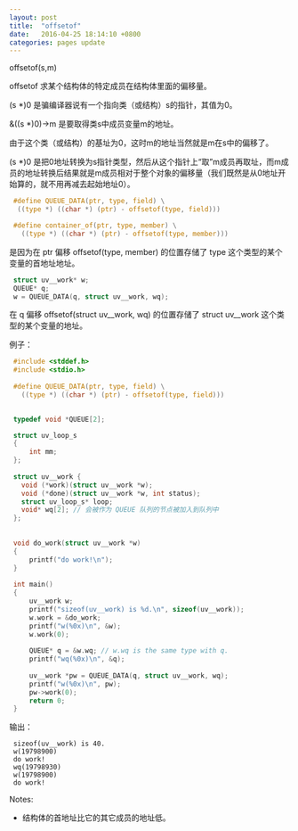 ```yaml
---
layout: post
title:  "offsetof"
date:   2016-04-25 18:14:10 +0800
categories: pages update
---
```


offsetof(s,m)

offsetof 求某个结构体的特定成员在结构体里面的偏移量。
 
(s *)0 是骗编译器说有一个指向类（或结构）s的指针，其值为0。

&((s *)0)->m 是要取得类s中成员变量m的地址。

由于这个类（或结构）的基址为0，这时m的地址当然就是m在s中的偏移了。

(s *)0 是把0地址转换为s指针类型，然后从这个指针上“取”m成员再取址，而m成员的地址转换后结果就是m成员相对于整个对象的偏移量（我们既然是从0地址开始算的，就不用再减去起始地址0）。

```c
 #define QUEUE_DATA(ptr, type, field) \
  ((type *) ((char *) (ptr) - offsetof(type, field)))

 #define container_of(ptr, type, member) \
   ((type *) ((char *) (ptr) - offsetof(type, member)))
```

是因为在 ptr 偏移 offsetof(type, member) 的位置存储了 type 这个类型的某个变量的首地址地址。

```c
 struct uv__work* w;
 QUEUE* q;
 w = QUEUE_DATA(q, struct uv__work, wq);
```

在 q 偏移 offsetof(struct uv__work, wq) 的位置存储了 struct uv__work 这个类型的某个变量的地址。


例子：

```c
 #include <stddef.h>
 #include <stdio.h>
 
 #define QUEUE_DATA(ptr, type, field) \
   ((type *) ((char *) (ptr) - offsetof(type, field)))

 
 typedef void *QUEUE[2];

 struct uv_loop_s
 {
     int mm;
 };
 
 struct uv__work {
   void (*work)(struct uv__work *w);
   void (*done)(struct uv__work *w, int status);
   struct uv_loop_s* loop;
   void* wq[2]; // 会被作为 QUEUE 队列的节点被加入到队列中
 };
 
 
 void do_work(struct uv__work *w)
 {
     printf("do work!\n");
 }
 
 int main()
 {
     uv__work w;
     printf("sizeof(uv__work) is %d.\n", sizeof(uv__work));
     w.work = &do_work;
     printf("w(%0x)\n", &w);
     w.work(0);
 
     QUEUE* q = &w.wq; // w.wq is the same type with q. 
     printf("wq(%0x)\n", &q);
 
     uv__work *pw = QUEUE_DATA(q, struct uv__work, wq);
     printf("w(%0x)\n", pw);
     pw->work(0);
     return 0;
 }
```

输出：

```
 sizeof(uv__work) is 40.
 w(19798900)
 do work!
 wq(19798930)
 w(19798900)
 do work!
```
 
Notes:

* 结构体的首地址比它的其它成员的地址低。




